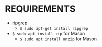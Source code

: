 # REQUIREMENTS

* [ripgrep](https://github.com/BurntSushi/ripgrep) 
  * `$ sudo apt-get install ripgrep`
* `$ sudo apt install zip` for Mason
  * `$ sudo apt install unzip` for Mason

